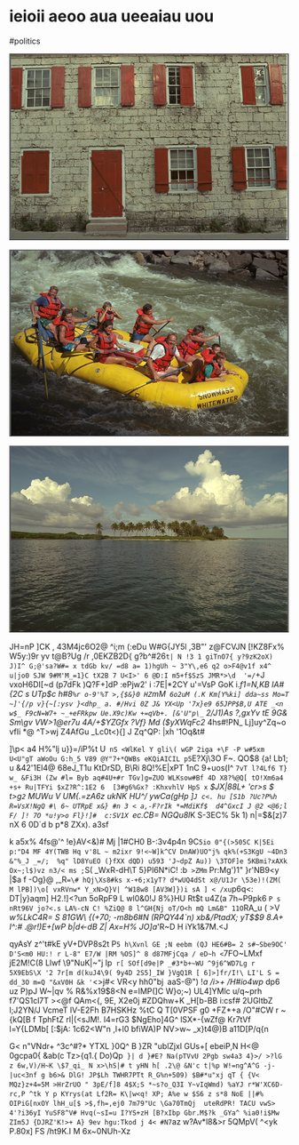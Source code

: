 # ieioii aeoo aua ueeaiau uou

<wd-tags>#politics</wd-tags>

![](img/kodim01.png)

![](img/kodim14.png)

![](img/kodim16.png)

JH=nP \]CK , 43M4jc6O2@ ^i;m (:eDu W#G{JY5l ,3B"' z@FCVJN [!KZ8Fx% W5y:)9r yv t@B?Ug /r ,0EKZB2D{ g?b^#26`t| N !3 1 giTnO7{ y?9zK2oX) J)I^ G;@'sa?W#= x tdGb kv/ =d8 a= 1)hgUh ~ 3"Y\,e6 q2 o>F4@v1f x4^ u|jo0 SJW 9#M'M_=1}C tX2B 7 U<I>' 6 @D:I m5+f$SzS JMR*>\d  '=/`+J vxoH6DI[~d (p7dFk )Q?F+]dP :ePjw2' i :7E|*2CY u'=VsP GoK i._f1=N,KB IA#{2C s UTp$c h#8`%r o-9'%T >,{$&}0 HZ`mM` 6o2uM (.K Km[Y%ki] dda~ss Mo=T  ~]'{/p v}{~[:ysv }<dhp_ a. #/Hvi 0Z J& YX<Up '7x}e9 65JPP$B,U ATE _<n w$_ F9cN=W7+ ~_+eFRkpw Ue.X9c)Kw +=qVb+. [&'U"p\_` 2/J1)As ?,gxYv tE 9G& Sm\gv VW>1@er7u 4A/+$YZGfx ?Vf}  Md ($yXWqFc2_ 4hs#!PN_ Lj]uy^Zq~o vfIi *@ ^T>wj Z4AfGu _Lc0t<){] J Zq^QP: |xh '1Oq&t#

]\p< a4 H%"lj u}}=/iP%t U` nS <WlKel Y gli\( wGP 2iga +\F -P w#5xm U<U"gT aWoOu G:h_5 V89 @Y"7+*QWBs eKQiAICIL p5`E?Xj\3O F~. QO$8 {a! Lb1; u &42'1El4@ 68eJ_T1u KtDrSD, B\Ri 8Q!%E|xPT 1nC 9+uos(I^  `7vT l?4Lf6 T} w_ &Fi3H (Zw #l= Byb aq#4U+#r TGv]g=ZUO WLKsow#Bf 4D X8?%@Q[ tO!Xm6a4 +s+ Ru|TFYi $xZ?R^:1E2 6  [3#g6%Gx? :KhxvhlV HpS x` *$JX|88L+ 'cr>s $ t>g`2` MUWu *V UM{.=zA6z ukNK HU^/ ywCa(gHp* ]`J c<. hu [S1b ?Uc?P%h R=VsX!NgQ #\ 6~ UTRpE x&} #n 3 < a,-F?rIk *=MdiKf$  d4^GxcI J @2 <@6;l F/ ]! 7O *u!y>o Fl}!]#  c:SV1X `ec.CB= NGQu8l*K S-3EC% 5k 1) n|=$&[z)7 nX 6 0D`d b p*8 ZXx). a3sf

k a5x% 4fs@'^ !e}AV<&)#  Mj |1#CH0 B-:3v4p4n 9C`5io 0"{(>505C K|5Ei p:"D4 MF 4Y(TWB Hq v'8L ~ m2ixr 9!<~W]k^CV DnAW)UO"j% qk%(+S3KgU ~4Dn3 &"%_J _=/;  %q" lD8YuEO (}fXX dQD) u593 'J~dpZ Au)) \3TOF]e 5KBmi?xAXk Ox~;l$)vz n3/< ms ;`S( _WxR-dH\T 5}Pl6N*iC! :b` >ZMm` Pr:Mg')1" }r'NB9<y |$a f -Og}@ ,_R`=\# hQj\Xs8#ks x-+6;x1yT? d*wUQ4dSt x@/U1Jr \53e)!(ZM( M lPB])\o[ vxRVnw* Y_xN>Q}V| ^W18w8 [AV3W]})i sA ] < /xu`p6q<: DT|y}aqm] H2\.!]<?un 5oRpF9 L wl0&0!J 8%}HU Rt$t u4Z(a 7h~P9pk6 `P s nRt96V jo?<.s LA%-cN C! %ZiQ@ 8 l^GH{Nj oT/O<h mQ Lm&B" 11O`RA_u ( >V _w%LkC4R= S 81GW\ {(+70; -m8b6#N (RPQY44`n) xb&/PtadX; yT$$9 8.A+ I^:# .@r!)E+[wP b|d<-dB Z| Ax=H% JO]a_'R~D H iYk1&7M.<J

qyAsY z^'t#kE  yV+DVP8s2t P`5 h\Xvnl GE ;N eebm (QJ HE6#B= 2 s#~Sbe9OC' D'S<m0 HU:! r L-8" E7/W |RM %OS]^ 8 d87MFjCqa / eD~h <`7FO~LMxf jE2M!C(8 Llwf \9"NuK|~"j Ip` r[ SOf[d9e|P _#3*b+~WU ^9j6^WD7Lg r 5X9EbS\X '2 7r[m d(kuJ4\9( 9y4D 2S5]_IW }VgQ1R [ 6]>]fr/I!\ LI'L S = dd_3O m=Q "&xV0H &k '`<>j#< VR<y hh0"bj` `aaS-@") !*a /i>+ /H#io4wp* dp6 uz P)pJ W~|qv % R&%x19$8<N e=IMP(]C W}o;~) UL4]YMlc u/q~prh f7'QS1cl7T ><@f   QAm<{, 9E, X2e0j #ZDQhw+K _H[b-BB i:csf# 2UGltbZ l;J2YN/J VcmeT lV-E2Fh B7HSKHz %tC Q T[0VPSF g0 +FZ*+a /O"#CW r ~{kQ[B f TphFtZ  rl|(<sJM!. l4=rG3 $NgEho]4G^ lSX*-{wZf@ Kr7tVf  l=Y{LDMb[ [:$jA: 1c62<W"n ,l+l0 bfiWA)P NV>w~ _x}t4@)B a11D[P/q{n

G< n"VNdr+  ^3c^#?* YTXL }0Q^ B }ZR "ublZjxl GUs+[ ebeiP,N H<@ 0gcpa0{ &ab(c Tz>{q1.{ Do)Qp` }| d }#E? Na(pTVvU 2Pgb sw4a3 4}>/ >?lG z 6w,V)/H~K \$7_qi_ N x>\hS|# t yHN h[ .2\@ &N'c t|%p W!=ng^A^G -j-|uc<3nf g b6>& DlG! JP$Lh TWHR7PTt R_G%n+509) $B#*u"xj qT { {V< MQz}z+4=5M >HrZrUO " 3pE/f]8 4$X;S *~s?o_Q3I Y~vIqWmd) %aYJ r*W'XC6D- rc,P ^tk Y p KYrys(at Lf2R= K\|w<q! XP; A%e w $S6 z s*8 NoE ||#% OIPiG[nxOY lhH_u[$ >$,fh=,ej0 7m79"Uc \Ga70TmQj  uteRdPR! TACU vwS> 4'?i36yI YuSF8^V# Hvq(~sI=u I?YS+zH [B?xIbp Gbr.M$?k _GYa^ %ia0!i$Mw ZIm5J {DJRZ'K!>+ A} 9ev hgu:Tkod j 4< #N7`az w?Av*l8&>r 5QMpV( ^<yk P.80x] FS /ht9K\.I M 6x~0NUh-Xz